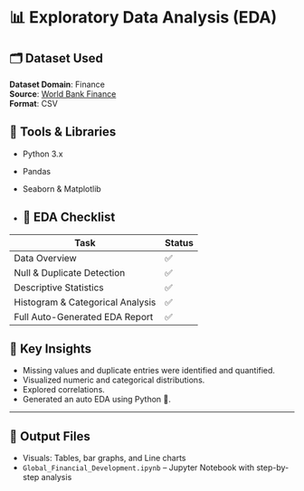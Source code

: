 # 📊 Exploratory Data Analysis (EDA) 

## 🗂 Dataset Used
**Dataset Domain**:  Finance   
**Source**: [World Bank Finance](https://databank.worldbank.org/source/global-financial-development)  
**Format**: CSV 

## 🧰 Tools & Libraries
- Python 3.x
- Pandas
- Seaborn & Matplotlib

- ## 📌 EDA Checklist

| Task | Status |
|------|--------|
| Data Overview | ✅ |
| Null & Duplicate Detection | ✅ |
| Descriptive Statistics | ✅ |
| Histogram & Categorical Analysis | ✅ |
| Full Auto-Generated EDA Report | ✅ |

## 📝 Key Insights
- Missing values and duplicate entries were identified and quantified.
- Visualized numeric and categorical distributions.
- Explored correlations.
- Generated an auto EDA using Python 🐍.
---

## 🔗 Output Files
- Visuals: Tables, bar graphs, and Line charts
- `Global_Financial_Development.ipynb` – Jupyter Notebook with step-by-step analysis
